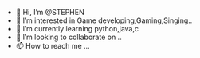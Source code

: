 - 👋 Hi, I’m @STEPHEN
- 👀 I’m interested in Game developing,Gaming,Singing..
- 🌱 I’m currently learning python,java,c
- 💞️ I’m looking to collaborate on ..
- 📫 How to reach me ...

<!---
STEPHEN/SRIBAN MAX is a ✨ special ✨ repository because its `README.md` (this file) appears on your GitHub profile.
You can click the Preview link to take a look at your changes.
--->
